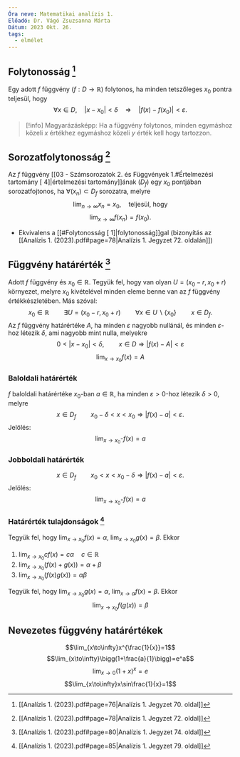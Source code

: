 ```yaml
---
Óra neve: Matematikai analízis 1.
Előadó: Dr. Vágó Zsuzsanna Márta
Dátum: 2023 Okt. 26.
tags:
  - elmélet
---
```

## Folytonosság [^1]
Egy adott $f$ függvény ($f: D \to\mathbb{R}$) folytonos, ha minden tetszőleges $x_0$ pontra teljesül, hogy
$$\forall x \in D, \quad |x-x_0| < \delta \quad\Rightarrow\quad |f(x)-f(x_0)| < \varepsilon.$$
> [!info] Magyarázásképp:
> Ha a függvény folytonos, minden egymáshoz közeli $x$ értékhez egymáshoz közeli $y$ érték kell hogy tartozzon.
## Sorozatfolytonosság [^2]
Az $f$ függvény [[03 - Számsorozatok 2. és Függvények 1.#Értelmezési tartomány [ 4]|értelmezési tartomány]]ának ($D_f$) egy $x_0$ pontjában sorozatfojtonos, ha $\forall(x_n)\subset D_f$ sorozatra, melyre
$$\lim_{n\to\infty}{x_n}=x_0\text{,}\quad\text{teljesül, hogy}$$
$$\lim_{x\to\infty}{f(x_n)}=f(x_0).$$
- Ekvivalens a [[#Folytonosság [ 1]|folytonosság]]gal (bizonyítás az [[Analízis 1. (2023).pdf#page=78|Analízis 1. Jegyzet 72. oldalán]])
## Függvény határérték [^3]
Adott $f$ függvény és $x_0\in\mathbb{R}$. Tegyük fel, hogy van olyan $U=(x_0-r, x_0+r)$ környezet, melyre $x_0$ kivételével minden eleme benne van az $f$ függvény értékkészletében. Más szóval:
$$x_0\in\mathbb{R}\quad\quad\exists U=(x_0-r,x_0+r)\quad\quad\forall x\in U\backslash\{x_0\}\quad\quad x\in D_f.$$
Az $f$ függvény határértéke $A$, ha minden $\varepsilon$ nagyobb nullánál, és minden $\varepsilon$-hoz létezik $\delta$, ami nagyobb mint nulla, melyekre
$$0<|x-x_0|<\delta,\quad\quad x\in D\Rightarrow|f(x)-A|<\varepsilon$$
$$\lim_{x\to x_0}{f(x)} = A$$
### Baloldali határérték
$f$ baloldali határértéke $x_0$-ban $a\in\mathbb{R}$, ha minden $\varepsilon>0$-hoz létezik $\delta>0$, melyre
$$x\in D_f\quad\quad x_0-\delta<x<x_0\Rightarrow |f(x)-a|<\varepsilon.$$
Jelölés:
$$\lim_{x\to x_0^-}{f(x)}=a$$
### Jobboldali határérték
$$x\in D_f\quad\quad x_0<x<x_0-\delta\Rightarrow |f(x)-a|<\varepsilon.$$Jelölés:
$$\lim_{x\to x_0^+}{f(x)}=a$$
### Határérték tulajdonságok [^4]
Tegyük fel, hogy $\lim_{x\to x_0}f(x)=\alpha$, $\lim_{x\to x_0}g(x)=\beta$. Ekkor
1. $\lim_{x\to x_0}cf(x)=c\alpha\quad c\in\mathbb{R}$
2. $\lim_{x\to x_0}(f(x)+g(x))=\alpha+\beta$
3. $\lim_{x\to x_0}(f(x)g(x))=\alpha\beta$

Tegyük fel, hogy $\lim_{x\to x_0}g(x)=\alpha$, $\lim_{x\to\alpha}f(x)=\beta$. Ekkor
$$\lim_{x\to x_0}f(g(x))=\beta$$
## Nevezetes függvény határértékek
$$\lim_{x\to\infty}x^{\frac{1}{x}}=1$$
$$\lim_{x\to\infty}\bigg(1+\frac{a}{1}\bigg)=e^a$$
$$\lim_{x\to0}(1+x)^x=e$$
$$\lim_{x\to\infty}x\sin\frac{1}{x}=1$$

[^1]: [[Analízis 1. (2023).pdf#page=76|Analízis 1. Jegyzet 70. oldal]]
[^2]: [[Analízis 1. (2023).pdf#page=78|Analízis 1. Jegyzet 72. oldal]]
[^3]: [[Analízis 1. (2023).pdf#page=80|Analízis 1. Jegyzet 74. oldal]]
[^4]: [[Analízis 1. (2023).pdf#page=85|Analízis 1. Jegyzet 79. oldal]]